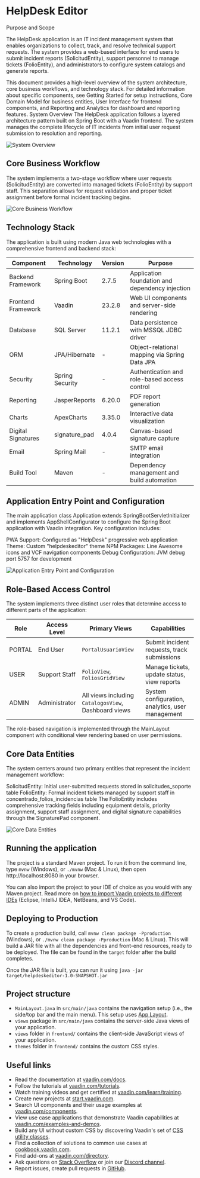 # HelpDesk Editor

Purpose and Scope

The HelpDesk application is an IT incident management system that enables organizations to collect, track, and resolve technical support requests. The system provides a web-based interface for end users to submit incident reports (SolicitudEntity), support personnel to manage tickets (FolioEntity), and administrators to configure system catalogs and generate reports.

This document provides a high-level overview of the system architecture, core business workflows, and technology stack. For detailed information about specific components, see Getting Started for setup instructions, Core Domain Model for business entities, User Interface for frontend components, and Reporting and Analytics for dashboard and reporting features.
System Overview
The HelpDesk application follows a layered architecture pattern built on Spring Boot with a Vaadin frontend. The system manages the complete lifecycle of IT incidents from initial user request submission to resolution and reporting.

![System Overview](/screenshot/SystemOverview.png)

## Core Business Workflow
The system implements a two-stage workflow where user requests (SolicitudEntity) are converted into managed tickets (FolioEntity) by support staff. This separation allows for request validation and proper ticket assignment before formal incident tracking begins.

![Core Business Workflow](/screenshot/CoreBusinessWorkflow.png)

## Technology Stack
The application is built using modern Java web technologies with a comprehensive frontend and backend stack:

| Component          | Technology     | Version | Purpose                                           |
|--------------------|---------------|---------|---------------------------------------------------|
| Backend Framework  | Spring Boot   | 2.7.5   | Application foundation and dependency injection   |
| Frontend Framework | Vaadin        | 23.2.8  | Web UI components and server-side rendering       |
| Database           | SQL Server    | 11.2.1  | Data persistence with MSSQL JDBC driver           |
| ORM                | JPA/Hibernate | -       | Object-relational mapping via Spring Data JPA     |
| Security           | Spring Security | -     | Authentication and role-based access control      |
| Reporting          | JasperReports | 6.20.0  | PDF report generation                             |
| Charts             | ApexCharts    | 3.35.0  | Interactive data visualization                    |
| Digital Signatures | signature_pad | 4.0.4   | Canvas-based signature capture                    |
| Email              | Spring Mail   | -       | SMTP email integration                            |
| Build Tool         | Maven         | -       | Dependency management and build automation        |

## Application Entry Point and Configuration
The main application class Application extends SpringBootServletInitializer and implements AppShellConfigurator to configure the Spring Boot application with Vaadin integration. Key configuration includes:

PWA Support: Configured as "HelpDesk" progressive web application
Theme: Custom "helpdeskeditor" theme
NPM Packages: Line Awesome icons and VCF navigation components
Debug Configuration: JVM debug port 5757 for development

![Application Entry Point and Configuration](/screenshot/ApplicationEntryPointandConfiguration.png)

## Role-Based Access Control
The system implements three distinct user roles that determine access to different parts of the application:

| Role   | Access Level   | Primary Views                             | Capabilities                                           |
|--------|---------------|--------------------------------------------|-------------------------------------------------------|
| PORTAL | End User       | `PortalUsuarioView`                       | Submit incident requests, track submissions           |
| USER   | Support Staff  | `FolioView`, `FoliosGridView`             | Manage tickets, update status, view reports           |
| ADMIN  | Administrator  | All views including `CatalogosView`, Dashboard views | System configuration, analytics, user management |

The role-based navigation is implemented through the MainLayout component with conditional view rendering based on user permissions.


## Core Data Entities
The system centers around two primary entities that represent the incident management workflow:

SolicitudEntity: Initial user-submitted requests stored in solicitudes_soporte table
FolioEntity: Formal incident tickets managed by support staff in concentrado_folios_incidencias table
The FolioEntity includes comprehensive tracking fields including equipment details, priority assignment, support staff assignment, and digital signature capabilities through the SignaturePad component.

![Core Data Entities](/screenshot/CoreDataEntities.png)

## Running the application

The project is a standard Maven project. To run it from the command line,
type `mvnw` (Windows), or `./mvnw` (Mac & Linux), then open
http://localhost:8080 in your browser.

You can also import the project to your IDE of choice as you would with any
Maven project. Read more on [how to import Vaadin projects to different 
IDEs](https://vaadin.com/docs/latest/guide/step-by-step/importing) (Eclipse, IntelliJ IDEA, NetBeans, and VS Code).

## Deploying to Production

To create a production build, call `mvnw clean package -Pproduction` (Windows),
or `./mvnw clean package -Pproduction` (Mac & Linux).
This will build a JAR file with all the dependencies and front-end resources,
ready to be deployed. The file can be found in the `target` folder after the build completes.

Once the JAR file is built, you can run it using
`java -jar target/helpdeskeditor-1.0-SNAPSHOT.jar`

## Project structure

- `MainLayout.java` in `src/main/java` contains the navigation setup (i.e., the
  side/top bar and the main menu). This setup uses
  [App Layout](https://vaadin.com/docs/components/app-layout).
- `views` package in `src/main/java` contains the server-side Java views of your application.
- `views` folder in `frontend/` contains the client-side JavaScript views of your application.
- `themes` folder in `frontend/` contains the custom CSS styles.

## Useful links

- Read the documentation at [vaadin.com/docs](https://vaadin.com/docs).
- Follow the tutorials at [vaadin.com/tutorials](https://vaadin.com/tutorials).
- Watch training videos and get certified at [vaadin.com/learn/training](https://vaadin.com/learn/training).
- Create new projects at [start.vaadin.com](https://start.vaadin.com/).
- Search UI components and their usage examples at [vaadin.com/components](https://vaadin.com/components).
- View use case applications that demonstrate Vaadin capabilities at [vaadin.com/examples-and-demos](https://vaadin.com/examples-and-demos).
- Build any UI without custom CSS by discovering Vaadin's set of [CSS utility classes](https://vaadin.com/docs/styling/lumo/utility-classes). 
- Find a collection of solutions to common use cases at [cookbook.vaadin.com](https://cookbook.vaadin.com/).
- Find add-ons at [vaadin.com/directory](https://vaadin.com/directory).
- Ask questions on [Stack Overflow](https://stackoverflow.com/questions/tagged/vaadin) or join our [Discord channel](https://discord.gg/MYFq5RTbBn).
- Report issues, create pull requests in [GitHub](https://github.com/vaadin).
